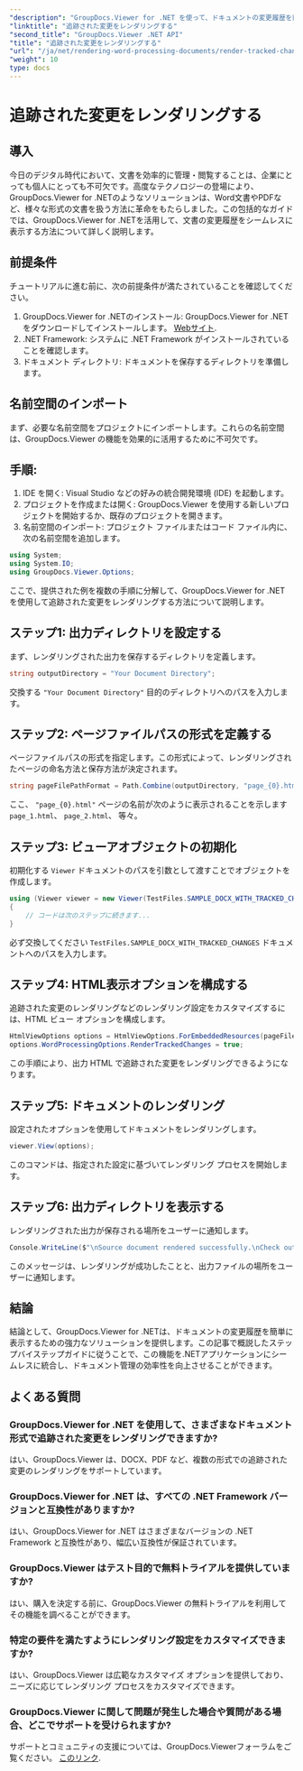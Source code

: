 ```yaml
---
"description": "GroupDocs.Viewer for .NET を使って、ドキュメントの変更履歴を簡単に表示する方法をご紹介します。ドキュメント管理の効率性を高めましょう。"
"linktitle": "追跡された変更をレンダリングする"
"second_title": "GroupDocs.Viewer .NET API"
"title": "追跡された変更をレンダリングする"
"url": "/ja/net/rendering-word-processing-documents/render-tracked-changes/"
"weight": 10
type: docs
---
```

# 追跡された変更をレンダリングする

## 導入
今日のデジタル時代において、文書を効率的に管理・閲覧することは、企業にとっても個人にとっても不可欠です。高度なテクノロジーの登場により、GroupDocs.Viewer for .NETのようなソリューションは、Word文書やPDFなど、様々な形式の文書を扱う方法に革命をもたらしました。この包括的なガイドでは、GroupDocs.Viewer for .NETを活用して、文書の変更履歴をシームレスに表示する方法について詳しく説明します。
## 前提条件
チュートリアルに進む前に、次の前提条件が満たされていることを確認してください。
1. GroupDocs.Viewer for .NETのインストール: GroupDocs.Viewer for .NETをダウンロードしてインストールします。 [Webサイト](https://releases。groupdocs.com/viewer/net/).
2. .NET Framework: システムに .NET Framework がインストールされていることを確認します。
3. ドキュメント ディレクトリ: ドキュメントを保存するディレクトリを準備します。

## 名前空間のインポート
まず、必要な名前空間をプロジェクトにインポートします。これらの名前空間は、GroupDocs.Viewer の機能を効果的に活用するために不可欠です。
## 手順:
1. IDE を開く: Visual Studio などの好みの統合開発環境 (IDE) を起動します。
2. プロジェクトを作成または開く: GroupDocs.Viewer を使用する新しいプロジェクトを開始するか、既存のプロジェクトを開きます。
3. 名前空間のインポート: プロジェクト ファイルまたはコード ファイル内に、次の名前空間を追加します。
```csharp
using System;
using System.IO;
using GroupDocs.Viewer.Options;
```

ここで、提供された例を複数の手順に分解して、GroupDocs.Viewer for .NET を使用して追跡された変更をレンダリングする方法について説明します。
## ステップ1: 出力ディレクトリを設定する
まず、レンダリングされた出力を保存するディレクトリを定義します。
```csharp
string outputDirectory = "Your Document Directory";
```
交換する `"Your Document Directory"` 目的のディレクトリへのパスを入力します。
## ステップ2: ページファイルパスの形式を定義する
ページファイルパスの形式を指定します。この形式によって、レンダリングされたページの命名方法と保存方法が決定されます。
```csharp
string pageFilePathFormat = Path.Combine(outputDirectory, "page_{0}.html");
```
ここ、 `"page_{0}.html"` ページの名前が次のように表示されることを示します `page_1.html`、 `page_2.html`、 等々。
## ステップ3: ビューアオブジェクトの初期化
初期化する `Viewer` ドキュメントのパスを引数として渡すことでオブジェクトを作成します。
```csharp
using (Viewer viewer = new Viewer(TestFiles.SAMPLE_DOCX_WITH_TRACKED_CHANGES))
{
    // コードは次のステップに続きます...
}
```
必ず交換してください `TestFiles.SAMPLE_DOCX_WITH_TRACKED_CHANGES` ドキュメントへのパスを入力します。
## ステップ4: HTML表示オプションを構成する
追跡された変更のレンダリングなどのレンダリング設定をカスタマイズするには、HTML ビュー オプションを構成します。
```csharp
HtmlViewOptions options = HtmlViewOptions.ForEmbeddedResources(pageFilePathFormat);
options.WordProcessingOptions.RenderTrackedChanges = true;
```
この手順により、出力 HTML で追跡された変更をレンダリングできるようになります。
## ステップ5: ドキュメントのレンダリング
設定されたオプションを使用してドキュメントをレンダリングします。
```csharp
viewer.View(options);
```
このコマンドは、指定された設定に基づいてレンダリング プロセスを開始します。
## ステップ6: 出力ディレクトリを表示する
レンダリングされた出力が保存される場所をユーザーに通知します。
```csharp
Console.WriteLine($"\nSource document rendered successfully.\nCheck output in {outputDirectory}.");
```
このメッセージは、レンダリングが成功したことと、出力ファイルの場所をユーザーに通知します。

## 結論
結論として、GroupDocs.Viewer for .NETは、ドキュメントの変更履歴を簡単に表示するための強力なソリューションを提供します。この記事で概説したステップバイステップガイドに従うことで、この機能を.NETアプリケーションにシームレスに統合し、ドキュメント管理の効率性を向上させることができます。
## よくある質問
### GroupDocs.Viewer for .NET を使用して、さまざまなドキュメント形式で追跡された変更をレンダリングできますか?
はい、GroupDocs.Viewer は、DOCX、PDF など、複数の形式での追跡された変更のレンダリングをサポートしています。
### GroupDocs.Viewer for .NET は、すべての .NET Framework バージョンと互換性がありますか?
はい、GroupDocs.Viewer for .NET はさまざまなバージョンの .NET Framework と互換性があり、幅広い互換性が保証されています。
### GroupDocs.Viewer はテスト目的で無料トライアルを提供していますか?
はい、購入を決定する前に、GroupDocs.Viewer の無料トライアルを利用してその機能を調べることができます。
### 特定の要件を満たすようにレンダリング設定をカスタマイズできますか?
はい、GroupDocs.Viewer は広範なカスタマイズ オプションを提供しており、ニーズに応じてレンダリング プロセスをカスタマイズできます。
### GroupDocs.Viewer に関して問題が発生した場合や質問がある場合、どこでサポートを受けられますか?
サポートとコミュニティの支援については、GroupDocs.Viewerフォーラムをご覧ください。 [このリンク](https://forum。groupdocs.com/c/viewer/9).